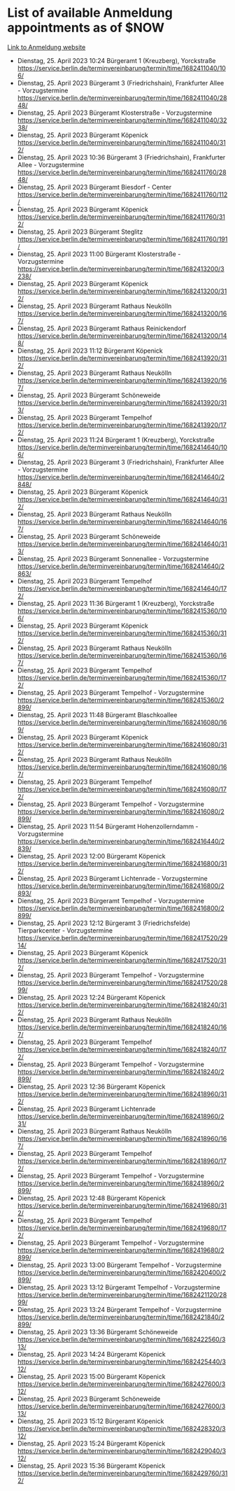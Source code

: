 # List of available Anmeldung appointments as of $NOW
[Link to Anmeldung website](https://service.berlin.de/terminvereinbarung/termin/tag.php?termin=1&anliegen[]=120686&dienstleisterlist=122210,122217,327316,122219,327312,122227,327314,122231,327346,122243,327348,122254,122252,329742,122260,329745,122262,329748,122271,327278,122273,327274,122277,327276,330436,122280,327294,122282,327290,122284,327292,122291,327270,122285,327266,122286,327264,122296,327268,150230,329760,122297,327286,122294,327284,122312,329763,122314,329775,122304,327330,122311,327334,122309,327332,317869,122281,327352,122279,329772,122283,122276,327324,122274,327326,122267,329766,122246,327318,122251,327320,122257,327322,122208,327298,122226,327300&herkunft=http%3A%2F%2Fservice.berlin.de%2Fdienstleistung%2F120686%2F)
- Dienstag, 25. April 2023 10:24 Bürgeramt 1 (Kreuzberg), Yorckstraße https://service.berlin.de/terminvereinbarung/termin/time/1682411040/106/
- Dienstag, 25. April 2023  Bürgeramt 3 (Friedrichshain), Frankfurter Allee - Vorzugstermine https://service.berlin.de/terminvereinbarung/termin/time/1682411040/2848/
- Dienstag, 25. April 2023  Bürgeramt Klosterstraße - Vorzugstermine https://service.berlin.de/terminvereinbarung/termin/time/1682411040/3238/
- Dienstag, 25. April 2023  Bürgeramt Köpenick https://service.berlin.de/terminvereinbarung/termin/time/1682411040/312/
- Dienstag, 25. April 2023 10:36 Bürgeramt 3 (Friedrichshain), Frankfurter Allee - Vorzugstermine https://service.berlin.de/terminvereinbarung/termin/time/1682411760/2848/
- Dienstag, 25. April 2023  Bürgeramt Biesdorf - Center https://service.berlin.de/terminvereinbarung/termin/time/1682411760/112/
- Dienstag, 25. April 2023  Bürgeramt Köpenick https://service.berlin.de/terminvereinbarung/termin/time/1682411760/312/
- Dienstag, 25. April 2023  Bürgeramt Steglitz https://service.berlin.de/terminvereinbarung/termin/time/1682411760/191/
- Dienstag, 25. April 2023 11:00 Bürgeramt Klosterstraße - Vorzugstermine https://service.berlin.de/terminvereinbarung/termin/time/1682413200/3238/
- Dienstag, 25. April 2023  Bürgeramt Köpenick https://service.berlin.de/terminvereinbarung/termin/time/1682413200/312/
- Dienstag, 25. April 2023  Bürgeramt Rathaus Neukölln https://service.berlin.de/terminvereinbarung/termin/time/1682413200/167/
- Dienstag, 25. April 2023  Bürgeramt Rathaus Reinickendorf https://service.berlin.de/terminvereinbarung/termin/time/1682413200/148/
- Dienstag, 25. April 2023 11:12 Bürgeramt Köpenick https://service.berlin.de/terminvereinbarung/termin/time/1682413920/312/
- Dienstag, 25. April 2023  Bürgeramt Rathaus Neukölln https://service.berlin.de/terminvereinbarung/termin/time/1682413920/167/
- Dienstag, 25. April 2023  Bürgeramt Schöneweide https://service.berlin.de/terminvereinbarung/termin/time/1682413920/313/
- Dienstag, 25. April 2023  Bürgeramt Tempelhof https://service.berlin.de/terminvereinbarung/termin/time/1682413920/172/
- Dienstag, 25. April 2023 11:24 Bürgeramt 1 (Kreuzberg), Yorckstraße https://service.berlin.de/terminvereinbarung/termin/time/1682414640/106/
- Dienstag, 25. April 2023  Bürgeramt 3 (Friedrichshain), Frankfurter Allee - Vorzugstermine https://service.berlin.de/terminvereinbarung/termin/time/1682414640/2848/
- Dienstag, 25. April 2023  Bürgeramt Köpenick https://service.berlin.de/terminvereinbarung/termin/time/1682414640/312/
- Dienstag, 25. April 2023  Bürgeramt Rathaus Neukölln https://service.berlin.de/terminvereinbarung/termin/time/1682414640/167/
- Dienstag, 25. April 2023  Bürgeramt Schöneweide https://service.berlin.de/terminvereinbarung/termin/time/1682414640/313/
- Dienstag, 25. April 2023  Bürgeramt Sonnenallee - Vorzugstermine https://service.berlin.de/terminvereinbarung/termin/time/1682414640/2863/
- Dienstag, 25. April 2023  Bürgeramt Tempelhof https://service.berlin.de/terminvereinbarung/termin/time/1682414640/172/
- Dienstag, 25. April 2023 11:36 Bürgeramt 1 (Kreuzberg), Yorckstraße https://service.berlin.de/terminvereinbarung/termin/time/1682415360/106/
- Dienstag, 25. April 2023  Bürgeramt Köpenick https://service.berlin.de/terminvereinbarung/termin/time/1682415360/312/
- Dienstag, 25. April 2023  Bürgeramt Rathaus Neukölln https://service.berlin.de/terminvereinbarung/termin/time/1682415360/167/
- Dienstag, 25. April 2023  Bürgeramt Tempelhof https://service.berlin.de/terminvereinbarung/termin/time/1682415360/172/
- Dienstag, 25. April 2023  Bürgeramt Tempelhof - Vorzugstermine https://service.berlin.de/terminvereinbarung/termin/time/1682415360/2899/
- Dienstag, 25. April 2023 11:48 Bürgeramt Blaschkoallee https://service.berlin.de/terminvereinbarung/termin/time/1682416080/169/
- Dienstag, 25. April 2023  Bürgeramt Köpenick https://service.berlin.de/terminvereinbarung/termin/time/1682416080/312/
- Dienstag, 25. April 2023  Bürgeramt Rathaus Neukölln https://service.berlin.de/terminvereinbarung/termin/time/1682416080/167/
- Dienstag, 25. April 2023  Bürgeramt Tempelhof https://service.berlin.de/terminvereinbarung/termin/time/1682416080/172/
- Dienstag, 25. April 2023  Bürgeramt Tempelhof - Vorzugstermine https://service.berlin.de/terminvereinbarung/termin/time/1682416080/2899/
- Dienstag, 25. April 2023 11:54 Bürgeramt Hohenzollerndamm - Vorzugstermine https://service.berlin.de/terminvereinbarung/termin/time/1682416440/2839/
- Dienstag, 25. April 2023 12:00 Bürgeramt Köpenick https://service.berlin.de/terminvereinbarung/termin/time/1682416800/312/
- Dienstag, 25. April 2023  Bürgeramt Lichtenrade - Vorzugstermine https://service.berlin.de/terminvereinbarung/termin/time/1682416800/2893/
- Dienstag, 25. April 2023  Bürgeramt Tempelhof - Vorzugstermine https://service.berlin.de/terminvereinbarung/termin/time/1682416800/2899/
- Dienstag, 25. April 2023 12:12 Bürgeramt 3 (Friedrichsfelde) Tierparkcenter - Vorzugstermine https://service.berlin.de/terminvereinbarung/termin/time/1682417520/2914/
- Dienstag, 25. April 2023  Bürgeramt Köpenick https://service.berlin.de/terminvereinbarung/termin/time/1682417520/312/
- Dienstag, 25. April 2023  Bürgeramt Tempelhof - Vorzugstermine https://service.berlin.de/terminvereinbarung/termin/time/1682417520/2899/
- Dienstag, 25. April 2023 12:24 Bürgeramt Köpenick https://service.berlin.de/terminvereinbarung/termin/time/1682418240/312/
- Dienstag, 25. April 2023  Bürgeramt Rathaus Neukölln https://service.berlin.de/terminvereinbarung/termin/time/1682418240/167/
- Dienstag, 25. April 2023  Bürgeramt Tempelhof https://service.berlin.de/terminvereinbarung/termin/time/1682418240/172/
- Dienstag, 25. April 2023  Bürgeramt Tempelhof - Vorzugstermine https://service.berlin.de/terminvereinbarung/termin/time/1682418240/2899/
- Dienstag, 25. April 2023 12:36 Bürgeramt Köpenick https://service.berlin.de/terminvereinbarung/termin/time/1682418960/312/
- Dienstag, 25. April 2023  Bürgeramt Lichtenrade https://service.berlin.de/terminvereinbarung/termin/time/1682418960/231/
- Dienstag, 25. April 2023  Bürgeramt Rathaus Neukölln https://service.berlin.de/terminvereinbarung/termin/time/1682418960/167/
- Dienstag, 25. April 2023  Bürgeramt Tempelhof https://service.berlin.de/terminvereinbarung/termin/time/1682418960/172/
- Dienstag, 25. April 2023  Bürgeramt Tempelhof - Vorzugstermine https://service.berlin.de/terminvereinbarung/termin/time/1682418960/2899/
- Dienstag, 25. April 2023 12:48 Bürgeramt Köpenick https://service.berlin.de/terminvereinbarung/termin/time/1682419680/312/
- Dienstag, 25. April 2023  Bürgeramt Tempelhof https://service.berlin.de/terminvereinbarung/termin/time/1682419680/172/
- Dienstag, 25. April 2023  Bürgeramt Tempelhof - Vorzugstermine https://service.berlin.de/terminvereinbarung/termin/time/1682419680/2899/
- Dienstag, 25. April 2023 13:00 Bürgeramt Tempelhof - Vorzugstermine https://service.berlin.de/terminvereinbarung/termin/time/1682420400/2899/
- Dienstag, 25. April 2023 13:12 Bürgeramt Tempelhof - Vorzugstermine https://service.berlin.de/terminvereinbarung/termin/time/1682421120/2899/
- Dienstag, 25. April 2023 13:24 Bürgeramt Tempelhof - Vorzugstermine https://service.berlin.de/terminvereinbarung/termin/time/1682421840/2899/
- Dienstag, 25. April 2023 13:36 Bürgeramt Schöneweide https://service.berlin.de/terminvereinbarung/termin/time/1682422560/313/
- Dienstag, 25. April 2023 14:24 Bürgeramt Köpenick https://service.berlin.de/terminvereinbarung/termin/time/1682425440/312/
- Dienstag, 25. April 2023 15:00 Bürgeramt Köpenick https://service.berlin.de/terminvereinbarung/termin/time/1682427600/312/
- Dienstag, 25. April 2023  Bürgeramt Schöneweide https://service.berlin.de/terminvereinbarung/termin/time/1682427600/313/
- Dienstag, 25. April 2023 15:12 Bürgeramt Köpenick https://service.berlin.de/terminvereinbarung/termin/time/1682428320/312/
- Dienstag, 25. April 2023 15:24 Bürgeramt Köpenick https://service.berlin.de/terminvereinbarung/termin/time/1682429040/312/
- Dienstag, 25. April 2023 15:36 Bürgeramt Köpenick https://service.berlin.de/terminvereinbarung/termin/time/1682429760/312/
